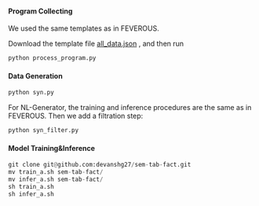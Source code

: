 #### Program Collecting

We used the same templates as in FEVEROUS.

Download the template file [all_data.json](https://github.com/czyssrs/Logic2Text) , and then run

```python
python process_program.py
```

#### Data Generation

```python 
python syn.py			
```

For NL-Generator, the training and inference procedures are the same as in FEVEROUS. Then we add a filtration step:

```python
python syn_filter.py
```

#### Model Training&Inference

```python
git clone git@github.com:devanshg27/sem-tab-fact.git
mv train_a.sh sem-tab-fact/
mv infer_a.sh sem-tab-fact/
sh train_a.sh
sh infer_a.sh
```

